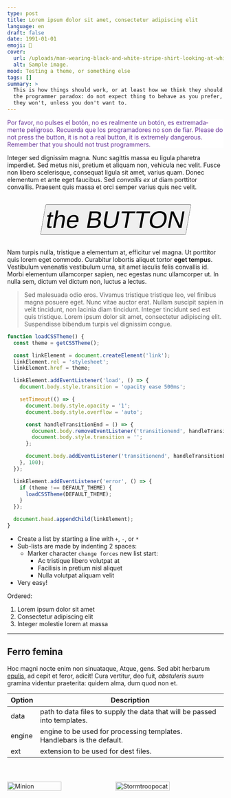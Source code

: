 ```yaml
---
type: post
title: Lorem ipsum dolor sit amet, consectetur adipiscing elit
language: en
draft: false
date: 1991-01-01
emoji: 🧪
cover:
  url: /uploads/man-wearing-black-and-white-stripe-shirt-looking-at-white-printer-papers-on-the-wall.jpg
  alt: Sample image.
mood: Testing a theme, or something else
tags: []
summary: >
  This is how things should work, or at least how we think they should. That's
  the programmer paradox: do not expect thing to behave as you prefer, because
  they won't, unless you don't want to.
---
```


<p style="background:white;color:rebeccapurple">
  <span lang="es">
    Por favor, no pulses el botón, no es realmente un botón, es
    extremadamente peligroso. Recuerda que los programadores no son de fiar.
  </span>
  <span lang="en">
    Please do not press the button, it is not a real button, it is
    extremely dangerous. Remember that you should not trust programmers.
  </span>
</p>

Integer sed dignissim magna. Nunc sagittis massa eu ligula pharetra imperdiet.
Sed metus nisi, pretium et aliquam non, vehicula nec velit. Fusce non libero
scelerisque, consequat ligula sit amet, varius quam. Donec elementum et ante
eget faucibus. Sed _convallis ex ut_ diam porttitor convallis. Praesent quis
massa et orci semper varius quis nec velit.

<button type="button" style="display:block;margin:2rem auto;transform:skew(-10deg);font-size:4em;cursor:pointer;" onclick="!async function(n){function e(n){return new Promise(e=>setTimeout(e,n))}function a(n){document.body.innerHTML=`<p role='alert'>${n}</p>`}if(!(n instanceof Event))throw new Error('You didn\'t press the button! You will pay for this!');document.body.innerHTML='',document.body.style.display='grid',document.body.style.placeItems='center',document.body.style.textAlign='center',document.body.style.fontSize='min(30px,4vw)',document.body.style.padding='0.5em',a('<span lang=\'en\'>Navigation activated</span><br /><span  style=\'opacity:0.5;\' lang=\'es\'>Navegación activada</span>'),await e(2e3),a('<span lang=\'en\'>Returning to <i>Jaén</i> mothership in...</span><br /><span style=\'opacity:0.5;\' lang=\'es\'>Volviendo la madre nodriza <i>Jaén</i> en...</span>'),await e(2e3),a('<span style=\'font-size:3em\'>3</span>'),await e(1e3),a('<span style=\'font-size:4em\'>2</span>'),await e(1e3),a('<span style=\'font-size:7em\'>1</span>'),await e(1e3),window.location.href='/admin/easter-egg'}(event);">
  the BUTTON
</button>

Nam turpis nulla, tristique a elementum at, efficitur vel magna. Ut porttitor
quis lorem eget commodo. Curabitur lobortis aliquet tortor **eget tempus**.
Vestibulum venenatis vestibulum urna, sit amet iaculis felis convallis id. Morbi
elementum ullamcorper sapien, nec egestas nunc ullamcorper ut. In nulla sem,
dictum vel dictum non, luctus a lectus.

> Sed malesuada odio eros. Vivamus tristique tristique leo, vel finibus magna
> posuere eget. Nunc vitae auctor erat. Nullam suscipit sapien in velit
> tincidunt, non lacinia diam tincidunt. Integer tincidunt sed est quis
> tristique. Lorem ipsum dolor sit amet, consectetur adipiscing elit.
> Suspendisse bibendum turpis vel dignissim congue.

```javascript
function loadCSSTheme() {
  const theme = getCSSTheme();

  const linkElement = document.createElement('link');
  linkElement.rel = 'stylesheet';
  linkElement.href = theme;

  linkElement.addEventListener('load', () => {
    document.body.style.transition = 'opacity ease 500ms';

    setTimeout(() => {
      document.body.style.opacity = '1';
      document.body.style.overflow = 'auto';

      const handleTransitionEnd = () => {
        document.body.removeEventListener('transitionend', handleTransitionEnd);
        document.body.style.transition = '';
      };

      document.body.addEventListener('transitionend', handleTransitionEnd);
    }, 100);
  });

  linkElement.addEventListener('error', () => {
    if (theme !== DEFAULT_THEME) {
      loadCSSTheme(DEFAULT_THEME);
    }
  });

  document.head.appendChild(linkElement);
}
```

- Create a list by starting a line with `+`, `-`, or `*`
- Sub-lists are made by indenting 2 spaces:
  - Marker character `change forces` new list start:
    - Ac tristique libero volutpat at
    * Facilisis in pretium nisl aliquet
    - Nulla volutpat aliquam velit
- Very easy!

Ordered:

1. Lorem ipsum dolor sit amet
2. Consectetur adipiscing elit
3. Integer molestie lorem at massa

---

## Ferro femina

Hoc magni nocte enim non sinuataque, Atque, gens. Sed abit herbarum
[epulis](http://vota.com/in-puer), ad cepit et feror, adicit! Cura vertitur, deo
fuit, _abstuleris suum_ gramina videntur praeterita: quidem alma, dum quod non
et.

| Option | Description                                                               |
| ------ | ------------------------------------------------------------------------- |
| data   | path to data files to supply the data that will be passed into templates. |
| engine | engine to be used for processing templates. Handlebars is the default.    |
| ext    | extension to be used for dest files.                                      |

<div style="display:flex;margin:4em auto">
  <img style="width:50%" alt="Minion" src="https://octodex.github.com/images/minion.png" />
  <img style="width:50%" alt="Stormtroopocat" src="https://octodex.github.com/images/stormtroopocat.jpg" />
</div>
